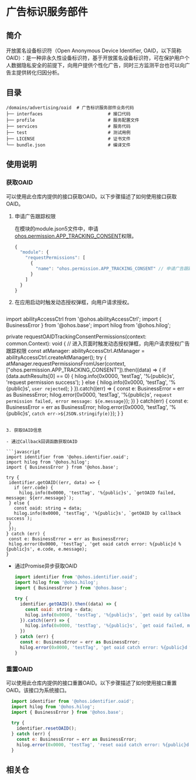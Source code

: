 # 广告标识服务部件

## 简介

开放匿名设备标识符（Open Anonymous Device Identifier, OAID，以下简称OAID）：是一种非永久性设备标识符，基于开放匿名设备标识符，可在保护用户个人数据隐私安全的前提下，向用户提供个性化广告，同时三方监测平台也可以向广告主提供转化归因分析。


## 目录

```
/domains/advertising/oaid  # 广告标识服务部件业务代码
├── interfaces                         # 接口代码
├── profile                            # 服务配置文件
├── services                           # 服务代码
├── test                               # 测试用例
├── LICENSE                            # 证书文件
└── bundle.json                        # 编译文件
```

## 使用说明

### 获取OAID

可以使用此仓库内提供的接口获取OAID。以下步骤描述了如何使用接口获取OAID。

1. 申请广告跟踪权限

   在模块的module.json5文件中，申请[ohos.permission.APP_TRACKING_CONSENT](https://docs.openharmony.cn/pages/v4.0/zh-cn/application-dev/security/permission-list.md/)权限。

   ```javascript
   {
     "module": {
       "requestPermissions": [
         {
           "name": "ohos.permission.APP_TRACKING_CONSENT" // 申请广告跟踪权限
         }
       ]
     }
   }
   ```

2. 在应用启动时触发动态授权弹框，向用户请求授权。

   ```javascript
  import abilityAccessCtrl from '@ohos.abilityAccessCtrl';
  import { BusinessError } from '@ohos.base';
  import hilog from '@ohos.hilog';
   
  private requestOAIDTrackingConsentPermissions(context: common.Context): void {
    // 进入页面时触发动态授权弹框，向用户请求授权广告跟踪权限
    const atManager: abilityAccessCtrl.AtManager = abilityAccessCtrl.createAtManager();
      try {
        atManager.requestPermissionsFromUser(context, ["ohos.permission.APP_TRACKING_CONSENT"]).then((data) => {
          if (data.authResults[0] == 0) {
            hilog.info(0x0000, 'testTag', '%{public}s', 'request permission success');
          } else {
            hilog.info(0x0000, 'testTag', '%{public}s', `user rejected`);
          }
       }).catch((err) => {
         const e: BusinessError = err as BusinessError;
         hilog.error(0x0000, 'testTag', '%{public}s', `request permission failed, error message: ${e.message}`);
       })
    } catch(err) {
      const e: BusinessError = err as BusinessError;
      hilog.error(0x0000, 'testTag', '%{public}s', `catch err->${JSON.stringify(e)}`);
    }
  }
   ```

3. 获取OAID信息

- 通过Callback回调函数获取OAID

  ```javascript
  import identifier from '@ohos.identifier.oaid';
  import hilog from '@ohos.hilog'; 
  import { BusinessError } from '@ohos.base';

  try {
    identifier.getOAID((err, data) => {
      if (err.code) {
        hilog.info(0x0000, 'testTag', '%{public}s', `getOAID failed, message: ${err.message}`);
    } else {
      const oaid: string = data;
      hilog.info(0x0000, 'testTag', '%{public}s', `getOAID by callback success`);
    }
    });
  } catch (err) {
    const e: BusinessError = err as BusinessError;
    hilog.error(0x0000, 'testTag', 'get oaid catch error: %{public}d %{public}s', e.code, e.message);
  }
  ```

- 通过Promise异步获取OAID

  ```javascript
  import identifier from '@ohos.identifier.oaid';
  import hilog from '@ohos.hilog'; 
  import { BusinessError } from '@ohos.base';
  
  try {  
    identifier.getOAID().then((data) => {
      const oaid: string = data;
      hilog.info(0x0000, 'testTag', '%{public}s', `get oaid by callback success`);
    }).catch((err) => {
      hilog.info(0x0000, 'testTag', '%{public}s', `get oaid failed, message: ${(err as BusinessError).message}`);
    })
  } catch (err) {
    const e: BusinessError = err as BusinessError;
    hilog.error(0x0000, 'testTag', 'get oaid catch error: %{public}d %{public}s', e.code, e.message);
  }
  ```

### 重置OAID

可以使用此仓库内提供的接口重置OAID。以下步骤描述了如何使用接口重置OAID。该接口为系统接口。

```javascript
  import identifier from '@ohos.identifier.oaid';
  import hilog from '@ohos.hilog'; 
  import { BusinessError } from '@ohos.base';
 
  try {
    identifier.resetOAID();
  } catch (err) {
    const e: BusinessError = err as BusinessError;
    hilog.error(0x0000, 'testTag', 'reset oaid catch error: %{public}d %{public}s', e.code, e.message);
  }
```

## 相关仓